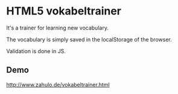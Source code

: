 # HTML5 vokabeltrainer

It's a trainer for learning new vocabulary. 

The vocabulary is simply saved in the localStorage of the browser.

Validation is done in JS.

## Demo
http://www.zahulo.de/vokabeltrainer.html